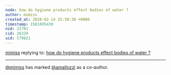 ```yaml
---
node: how do hygiene products effect bodies of water ?
author: mimiss
created_at: 2020-02-14 15:50:30 +0000
timestamp: 1581695430
nid: 22701
cid: 26320
uid: 579821
---
```




[mimiss](../profile/mimiss) replying to: [how do hygiene products effect bodies of water ?](../notes/Oc3anResearch3rs/02-07-2020/how-do-hygiene-products-effect-bodies-of-water)

----
 [@mimiss](/profile/mimiss) has marked [@amallozzi](/profile/amallozzi) as a co-author. 